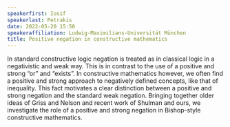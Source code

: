 ```yaml
---
speakerfirst: Iosif
speakerlast: Petrakis
date: 2022-05-20 15:50
speakeraffiliation: Ludwig-Maximilians-Universität München
title: Positive negation in constructive mathematics
---
```


In standard constructive logic negation is treated as in classical logic in a negativistic and weak way. This is in contrast to the use of a positive and strong “or” and “exists”. In constructive mathematics however, we often find a positive and strong approach to negatively defined concepts,  like that of inequality. This fact motivates a clear distinction between a positive and strong negation and the standard weak negation. Bringing together older ideas of Griss and Nelson and recent work of Shulman and ours, we investigate the role of a positive and strong negation in Bishop-style constructive mathematics.
